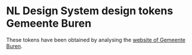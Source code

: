 # NL Design System design tokens Gemeente Buren

These tokens have been obtained by analysing the [website of Gemeente Buren](https://www.buren.nl/).
